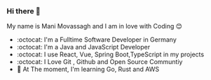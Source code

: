 ### Hi there 👋
My name is Mani Movassagh and I am in love with Coding 😊
- :octocat: I'm a Fulltime Software Developer in Germany
- :octocat: I'm a Java and JavaScript Developer
- :octocat: I use React, Vue, Spring Boot,TypeScript in my projects
- :octocat: I Love Git , Github and Open Source Communtiy
- :hammer:  At The moment, I'm learning Go, Rust and AWS

